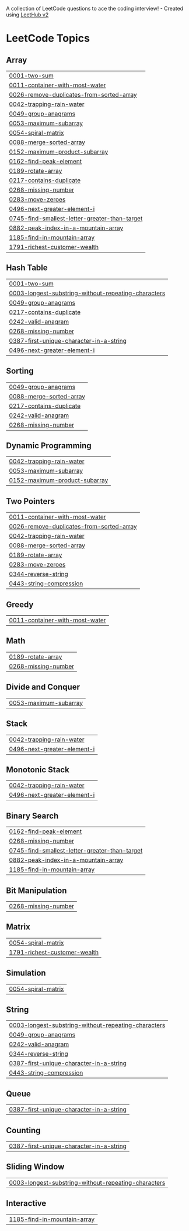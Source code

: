 A collection of LeetCode questions to ace the coding interview! - Created using [LeetHub v2](https://github.com/arunbhardwaj/LeetHub-2.0)
<!---LeetCode Topics Start-->
# LeetCode Topics
## Array
|  |
| ------- |
| [0001-two-sum](https://github.com/SanjanaGharat/Leetcode/tree/master/0001-two-sum) |
| [0011-container-with-most-water](https://github.com/SanjanaGharat/Leetcode/tree/master/0011-container-with-most-water) |
| [0026-remove-duplicates-from-sorted-array](https://github.com/SanjanaGharat/Leetcode/tree/master/0026-remove-duplicates-from-sorted-array) |
| [0042-trapping-rain-water](https://github.com/SanjanaGharat/Leetcode/tree/master/0042-trapping-rain-water) |
| [0049-group-anagrams](https://github.com/SanjanaGharat/Leetcode/tree/master/0049-group-anagrams) |
| [0053-maximum-subarray](https://github.com/SanjanaGharat/Leetcode/tree/master/0053-maximum-subarray) |
| [0054-spiral-matrix](https://github.com/SanjanaGharat/Leetcode/tree/master/0054-spiral-matrix) |
| [0088-merge-sorted-array](https://github.com/SanjanaGharat/Leetcode/tree/master/0088-merge-sorted-array) |
| [0152-maximum-product-subarray](https://github.com/SanjanaGharat/Leetcode/tree/master/0152-maximum-product-subarray) |
| [0162-find-peak-element](https://github.com/SanjanaGharat/Leetcode/tree/master/0162-find-peak-element) |
| [0189-rotate-array](https://github.com/SanjanaGharat/Leetcode/tree/master/0189-rotate-array) |
| [0217-contains-duplicate](https://github.com/SanjanaGharat/Leetcode/tree/master/0217-contains-duplicate) |
| [0268-missing-number](https://github.com/SanjanaGharat/Leetcode/tree/master/0268-missing-number) |
| [0283-move-zeroes](https://github.com/SanjanaGharat/Leetcode/tree/master/0283-move-zeroes) |
| [0496-next-greater-element-i](https://github.com/SanjanaGharat/Leetcode/tree/master/0496-next-greater-element-i) |
| [0745-find-smallest-letter-greater-than-target](https://github.com/SanjanaGharat/Leetcode/tree/master/0745-find-smallest-letter-greater-than-target) |
| [0882-peak-index-in-a-mountain-array](https://github.com/SanjanaGharat/Leetcode/tree/master/0882-peak-index-in-a-mountain-array) |
| [1185-find-in-mountain-array](https://github.com/SanjanaGharat/Leetcode/tree/master/1185-find-in-mountain-array) |
| [1791-richest-customer-wealth](https://github.com/SanjanaGharat/Leetcode/tree/master/1791-richest-customer-wealth) |
## Hash Table
|  |
| ------- |
| [0001-two-sum](https://github.com/SanjanaGharat/Leetcode/tree/master/0001-two-sum) |
| [0003-longest-substring-without-repeating-characters](https://github.com/SanjanaGharat/Leetcode/tree/master/0003-longest-substring-without-repeating-characters) |
| [0049-group-anagrams](https://github.com/SanjanaGharat/Leetcode/tree/master/0049-group-anagrams) |
| [0217-contains-duplicate](https://github.com/SanjanaGharat/Leetcode/tree/master/0217-contains-duplicate) |
| [0242-valid-anagram](https://github.com/SanjanaGharat/Leetcode/tree/master/0242-valid-anagram) |
| [0268-missing-number](https://github.com/SanjanaGharat/Leetcode/tree/master/0268-missing-number) |
| [0387-first-unique-character-in-a-string](https://github.com/SanjanaGharat/Leetcode/tree/master/0387-first-unique-character-in-a-string) |
| [0496-next-greater-element-i](https://github.com/SanjanaGharat/Leetcode/tree/master/0496-next-greater-element-i) |
## Sorting
|  |
| ------- |
| [0049-group-anagrams](https://github.com/SanjanaGharat/Leetcode/tree/master/0049-group-anagrams) |
| [0088-merge-sorted-array](https://github.com/SanjanaGharat/Leetcode/tree/master/0088-merge-sorted-array) |
| [0217-contains-duplicate](https://github.com/SanjanaGharat/Leetcode/tree/master/0217-contains-duplicate) |
| [0242-valid-anagram](https://github.com/SanjanaGharat/Leetcode/tree/master/0242-valid-anagram) |
| [0268-missing-number](https://github.com/SanjanaGharat/Leetcode/tree/master/0268-missing-number) |
## Dynamic Programming
|  |
| ------- |
| [0042-trapping-rain-water](https://github.com/SanjanaGharat/Leetcode/tree/master/0042-trapping-rain-water) |
| [0053-maximum-subarray](https://github.com/SanjanaGharat/Leetcode/tree/master/0053-maximum-subarray) |
| [0152-maximum-product-subarray](https://github.com/SanjanaGharat/Leetcode/tree/master/0152-maximum-product-subarray) |
## Two Pointers
|  |
| ------- |
| [0011-container-with-most-water](https://github.com/SanjanaGharat/Leetcode/tree/master/0011-container-with-most-water) |
| [0026-remove-duplicates-from-sorted-array](https://github.com/SanjanaGharat/Leetcode/tree/master/0026-remove-duplicates-from-sorted-array) |
| [0042-trapping-rain-water](https://github.com/SanjanaGharat/Leetcode/tree/master/0042-trapping-rain-water) |
| [0088-merge-sorted-array](https://github.com/SanjanaGharat/Leetcode/tree/master/0088-merge-sorted-array) |
| [0189-rotate-array](https://github.com/SanjanaGharat/Leetcode/tree/master/0189-rotate-array) |
| [0283-move-zeroes](https://github.com/SanjanaGharat/Leetcode/tree/master/0283-move-zeroes) |
| [0344-reverse-string](https://github.com/SanjanaGharat/Leetcode/tree/master/0344-reverse-string) |
| [0443-string-compression](https://github.com/SanjanaGharat/Leetcode/tree/master/0443-string-compression) |
## Greedy
|  |
| ------- |
| [0011-container-with-most-water](https://github.com/SanjanaGharat/Leetcode/tree/master/0011-container-with-most-water) |
## Math
|  |
| ------- |
| [0189-rotate-array](https://github.com/SanjanaGharat/Leetcode/tree/master/0189-rotate-array) |
| [0268-missing-number](https://github.com/SanjanaGharat/Leetcode/tree/master/0268-missing-number) |
## Divide and Conquer
|  |
| ------- |
| [0053-maximum-subarray](https://github.com/SanjanaGharat/Leetcode/tree/master/0053-maximum-subarray) |
## Stack
|  |
| ------- |
| [0042-trapping-rain-water](https://github.com/SanjanaGharat/Leetcode/tree/master/0042-trapping-rain-water) |
| [0496-next-greater-element-i](https://github.com/SanjanaGharat/Leetcode/tree/master/0496-next-greater-element-i) |
## Monotonic Stack
|  |
| ------- |
| [0042-trapping-rain-water](https://github.com/SanjanaGharat/Leetcode/tree/master/0042-trapping-rain-water) |
| [0496-next-greater-element-i](https://github.com/SanjanaGharat/Leetcode/tree/master/0496-next-greater-element-i) |
## Binary Search
|  |
| ------- |
| [0162-find-peak-element](https://github.com/SanjanaGharat/Leetcode/tree/master/0162-find-peak-element) |
| [0268-missing-number](https://github.com/SanjanaGharat/Leetcode/tree/master/0268-missing-number) |
| [0745-find-smallest-letter-greater-than-target](https://github.com/SanjanaGharat/Leetcode/tree/master/0745-find-smallest-letter-greater-than-target) |
| [0882-peak-index-in-a-mountain-array](https://github.com/SanjanaGharat/Leetcode/tree/master/0882-peak-index-in-a-mountain-array) |
| [1185-find-in-mountain-array](https://github.com/SanjanaGharat/Leetcode/tree/master/1185-find-in-mountain-array) |
## Bit Manipulation
|  |
| ------- |
| [0268-missing-number](https://github.com/SanjanaGharat/Leetcode/tree/master/0268-missing-number) |
## Matrix
|  |
| ------- |
| [0054-spiral-matrix](https://github.com/SanjanaGharat/Leetcode/tree/master/0054-spiral-matrix) |
| [1791-richest-customer-wealth](https://github.com/SanjanaGharat/Leetcode/tree/master/1791-richest-customer-wealth) |
## Simulation
|  |
| ------- |
| [0054-spiral-matrix](https://github.com/SanjanaGharat/Leetcode/tree/master/0054-spiral-matrix) |
## String
|  |
| ------- |
| [0003-longest-substring-without-repeating-characters](https://github.com/SanjanaGharat/Leetcode/tree/master/0003-longest-substring-without-repeating-characters) |
| [0049-group-anagrams](https://github.com/SanjanaGharat/Leetcode/tree/master/0049-group-anagrams) |
| [0242-valid-anagram](https://github.com/SanjanaGharat/Leetcode/tree/master/0242-valid-anagram) |
| [0344-reverse-string](https://github.com/SanjanaGharat/Leetcode/tree/master/0344-reverse-string) |
| [0387-first-unique-character-in-a-string](https://github.com/SanjanaGharat/Leetcode/tree/master/0387-first-unique-character-in-a-string) |
| [0443-string-compression](https://github.com/SanjanaGharat/Leetcode/tree/master/0443-string-compression) |
## Queue
|  |
| ------- |
| [0387-first-unique-character-in-a-string](https://github.com/SanjanaGharat/Leetcode/tree/master/0387-first-unique-character-in-a-string) |
## Counting
|  |
| ------- |
| [0387-first-unique-character-in-a-string](https://github.com/SanjanaGharat/Leetcode/tree/master/0387-first-unique-character-in-a-string) |
## Sliding Window
|  |
| ------- |
| [0003-longest-substring-without-repeating-characters](https://github.com/SanjanaGharat/Leetcode/tree/master/0003-longest-substring-without-repeating-characters) |
## Interactive
|  |
| ------- |
| [1185-find-in-mountain-array](https://github.com/SanjanaGharat/Leetcode/tree/master/1185-find-in-mountain-array) |
<!---LeetCode Topics End-->